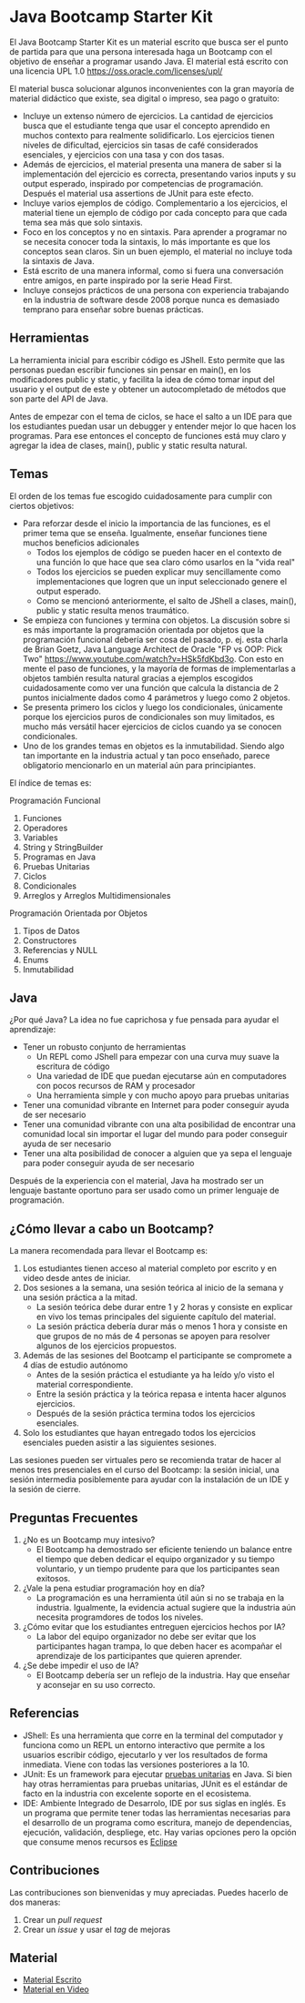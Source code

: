 # Java Bootcamp Starter Kit

El Java Bootcamp Starter Kit es un material escrito que busca ser el punto de partida para que una persona interesada haga un Bootcamp con el objetivo de enseñar a programar usando Java. El material está escrito con una licencia UPL 1.0 https://oss.oracle.com/licenses/upl/

El material busca solucionar algunos inconvenientes con la gran mayoría de material didáctico que existe, sea digital o impreso, sea pago o gratuito:

* Incluye un extenso número de ejercicios. La cantidad de ejercicios busca que el estudiante tenga que usar el concepto aprendido en muchos contexto para realmente solidificarlo. Los ejercicios tienen niveles de dificultad, ejercicios sin tasas de café considerados esenciales, y ejercicios con una tasa y con dos tasas.
* Además de ejercicios, el material presenta una manera de saber si la implementación del ejercicio es correcta, presentando varios inputs y su output esperado, inspirado por competencias de programación. Después el material usa assertions de JUnit para este efecto.
* Incluye varios ejemplos de código. Complementario a los ejercicios, el material tiene un ejemplo de código por cada concepto para que cada tema sea más que solo sintaxis.
* Foco en los conceptos y no en sintaxis. Para aprender a programar no se necesita conocer toda la sintaxis, lo más importante es que los conceptos sean claros. Sin un buen ejemplo, el material no incluye toda la sintaxis de Java.
* Está escrito de una manera informal, como si fuera una conversación entre amigos, en parte inspirado por la serie Head First.
* Incluye consejos prácticos de una persona con experiencia trabajando en la industria de software desde 2008 porque nunca es demasiado temprano para enseñar sobre buenas prácticas.

## Herramientas

La herramienta inicial para escribir código es JShell. Esto permite que las personas puedan escribir funciones sin pensar en main(), en los modificadores public y static, y facilita la idea de cómo tomar input del usuario y el output de este y obtener un autocompletado de métodos que son parte del API de Java.

Antes de empezar con el tema de ciclos, se hace el salto a un IDE para que los estudiantes puedan usar un debugger y entender mejor lo que hacen los programas. Para ese entonces el concepto de funciones está muy claro y agregar la idea de clases, main(), public y static resulta natural.

## Temas

El orden de los temas fue escogido cuidadosamente para cumplir con ciertos objetivos:

* Para reforzar desde el inicio la importancia de las funciones, es el primer tema que se enseña. Igualmente, enseñar funciones tiene muchos beneficios adicionales
  - Todos los ejemplos de código se pueden hacer en el contexto de una función lo que hace que sea claro cómo usarlos en la "vida real"
  - Todos los ejercicios se pueden explicar muy sencillamente como implementaciones que logren que un input seleccionado genere el output esperado.
  - Como se mencionó anteriormente, el salto de JShell a clases, main(), public y static resulta menos traumático.
* Se empieza con funciones y termina con objetos. La discusión sobre si es más importante la programación orientada por objetos que la programación funcional debería ser cosa del pasado, p. ej. esta charla de Brian Goetz, Java Language Architect de Oracle "FP vs OOP: Pick Two" https://www.youtube.com/watch?v=HSk5fdKbd3o. Con esto en mente el paso de funciones, y la mayoría de formas de implementarlas a objetos también resulta natural gracias a ejemplos escogidos cuidadosamente como ver una función que calcula la distancia de 2 puntos inicialmente dados como 4 parámetros y luego como 2 objetos.
* Se presenta primero los ciclos y luego los condicionales, únicamente porque los ejercicios puros de condicionales son muy limitados, es mucho más versátil hacer ejercicios de ciclos cuando ya se conocen condicionales.
* Uno de los grandes temas en objetos es la inmutabilidad. Siendo algo tan importante en la industria actual y tan poco enseñado, parece obligatorio mencionarlo en un material aún para principiantes.

El índice de temas es:

Programación Funcional
1. Funciones
2. Operadores
3. Variables
4. String y StringBuilder
5. Programas en Java
6. Pruebas Unitarias
7. Ciclos
8. Condicionales
9. Arreglos y Arreglos Multidimensionales

Programación Orientada por Objetos
1. Tipos de Datos
2. Constructores
3. Referencias y NULL
4. Enums
5. Inmutabilidad

## Java

¿Por qué Java? La idea no fue caprichosa y fue pensada para ayudar el aprendizaje:

* Tener un robusto conjunto de herramientas
  - Un REPL como JShell para empezar con una curva muy suave la escritura de código
  - Una variedad de IDE que puedan ejecutarse aún en computadores con pocos recursos de RAM y procesador
  - Una herramienta simple y con mucho apoyo para pruebas unitarias
* Tener una comunidad vibrante en Internet para poder conseguir ayuda de ser necesario
* Tener una comunidad vibrante con una alta posibilidad de encontrar una comunidad local sin importar el lugar del mundo para poder conseguir ayuda de ser necesario
* Tener una alta posibilidad de conocer a alguien que ya sepa el lenguaje para poder conseguir ayuda de ser necesario

Después de la experiencia con el material, Java ha mostrado ser un lenguaje bastante oportuno para ser usado como un primer lenguaje de programación.

## ¿Cómo llevar a cabo un Bootcamp?

La manera recomendada para llevar el Bootcamp es:

1. Los estudiantes tienen acceso al material completo por escrito y en video desde antes de iniciar.
2. Dos sesiones a la semana, una sesión teórica al inicio de la semana y una sesión práctica a la mitad.
   - La sesión teórica debe durar entre 1 y 2 horas y consiste en explicar en vivo los temas principales del siguiente capítulo del material.
   - La sesión práctica debería durar más o menos 1 hora y consiste en que grupos de no más de 4 personas se apoyen para resolver algunos de los ejercicios propuestos.
3. Además de las sesiones del Bootcamp el participante se compromete a 4 días de estudio autónomo
   - Antes de la sesión práctica el estudiante ya ha leído y/o visto el material correspondiente.
   - Entre la sesión práctica y la teórica repasa e intenta hacer algunos ejercicios.
   - Después de la sesión práctica termina todos los ejercicios esenciales.
4. Solo los estudiantes que hayan entregado todos los ejercicios esenciales pueden asistir a las siguientes sesiones.

Las sesiones pueden ser virtuales pero se recomienda tratar de hacer al menos tres presenciales en el curso del Bootcamp: la sesión inicial, una sesión intermedia posiblemente para ayudar con la instalación de un IDE y la sesión de cierre.

## Preguntas Frecuentes

1. ¿No es un Bootcamp muy intesivo?
   - El Bootcamp ha demostrado ser eficiente teniendo un balance entre el tiempo que deben dedicar el equipo organizador y su tiempo voluntario, y un tiempo prudente para que los participantes sean exitosos.
2. ¿Vale la pena estudiar programación hoy en día?
   - La programación es una herramienta útil aún si no se trabaja en la industria. Igualmente, la evidencia actual sugiere que la industria aún necesita programdores de todos los niveles.
3. ¿Cómo evitar que los estudiantes entreguen ejercicios hechos por IA?
   - La labor del equipo organizador no debe ser evitar que los participantes hagan trampa, lo que deben hacer es acompañar el aprendizaje de los participantes que quieren aprender.
4. ¿Se debe impedir el uso de IA?
   - El Bootcamp debería ser un reflejo de la industria. Hay que enseñar y aconsejar en su uso correcto.

## Referencias
- JShell: Es una herramienta que corre en la terminal del computador y funciona como un REPL un entorno interactivo que permite a los usuarios escribir código, ejecutarlo y ver los resultados de forma inmediata. Viene con todas las versiones posteriores a la 10.
- JUnit: Es un framework para ejecutar [pruebas unitarias](https://es.wikipedia.org/wiki/Prueba_unitaria) en Java. Si bien hay otras herramientas para pruebas unitarias, JUnit es el estándar de facto en la industria con excelente soporte en el ecosistema.
- IDE: Ambiente Integrado de Desarrolo, IDE por sus siglas en inglés. Es un programa que permite tener todas las herramientas necesarias para el desarrollo de un programa como escritura, manejo de dependencias, ejecución, validación, despliege, etc. Hay varias opciones pero la opción que consume menos recursos es [Eclipse](https://eclipseide.org/)

## Contribuciones
Las contribuciones son bienvenidas y muy apreciadas. Puedes hacerlo de dos maneras:
1. Crear un _pull request_
2. Crear un _issue_ y usar el _tag_ de mejoras

## Material

* [Material Escrito](https://github.com/gaijinco/gaijinco.github.io/blob/main/Fundamentos%20de%20Programacio%CC%81n%20v2024.12.07.pdf)
* [Material en Video](https://www.youtube.com/watch?v=p3pKNBp0uZs&list=PLnoPakspmPo7ewFioN-CWY2weX7Djuhdy)
